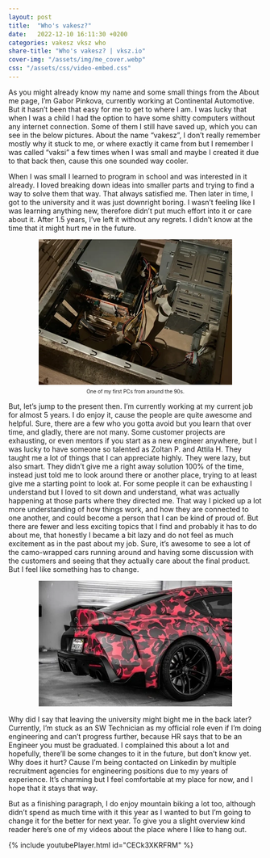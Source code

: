 ```yaml
---
layout: post
title:  "Who's vakesz?"
date:   2022-12-10 16:11:30 +0200
categories: vakesz vksz who
share-title: "Who's vakesz? | vksz.io"
cover-img: "/assets/img/me_cover.webp"
css: "/assets/css/video-embed.css"
---
```


As you might already know my name and some small things from the About me page, I’m Gabor Pinkova, currently working at Continental Automotive. But it hasn’t been that easy for me to get to where I am. I was lucky that when I was a child I had the option to have some shitty computers without any internet connection. Some of them I still have saved up, which you can see in the below pictures. About the name “vakesz”, I don’t really remember mostly why it stuck to me, or where exactly it came from but I remember I was called “vaksi” a few times when I was small and maybe I created it due to that back then, cause this one sounded way cooler.

When I was small I learned to program in school and was interested in it already. I loved breaking down ideas into smaller parts and trying to find a way to solve them that way. That always satisfied me. Then later in time, I got to the university and it was just downright boring. I wasn’t feeling like I was learning anything new, therefore didn’t put much effort into it or care about it. After 1.5 years, I’ve left it without any regrets. I didn’t know at the time that it might hurt me in the future.

<p align="center">
<img src="/assets/img/pc2.webp"><br>
<font size="1px">One of my first PCs from around the 90s.</font>
</p>

But, let’s jump to the present then. I’m currently working at my current job for almost 5 years. I do enjoy it, cause the people are quite awesome and helpful. Sure, there are a few who you gotta avoid but you learn that over time, and gladly, there are not many. Some customer projects are exhausting, or even mentors if you start as a new engineer anywhere, but I was lucky to have someone so talented as Zoltan P. and Attila H. They taught me a lot of things that I can appreciate highly. They were lazy, but also smart. They didn’t give me a right away solution 100% of the time, instead just told me to look around there or another place, trying to at least give me a starting point to look at. For some people it can be exhausting I understand but I loved to sit down and understand, what was actually happening at those parts where they directed me. That way I picked up a lot more understanding of how things work, and how they are connected to one another, and could become a person that I can be kind of proud of. But there are fewer and less exciting topics that I find and probably it has to do about me, that honestly I became a bit lazy and do not feel as much excitement as in the past about my job. Sure, it’s awesome to see a lot of the camo-wrapped cars running around and having some discussion with the customers and seeing that they actually care about the final product. But I feel like something has to change.

<p align="center">
<img src="/assets/img/camo_car.webp">
</p>

Why did I say that leaving the university might bight me in the back later? Currently, I’m stuck as an SW Technician as my official role even if I’m doing engineering and can’t progress further, because HR says that to be an Engineer you must be graduated. I complained this about a lot and hopefully, there’ll be some changes to it in the future, but don’t know yet. Why does it hurt? Cause I’m being contacted on Linkedin by multiple recruitment agencies for engineering positions due to my years of experience. It’s charming but I feel comfortable at my place for now, and I hope that it stays that way.

But as a finishing paragraph, I do enjoy mountain biking a lot too, although didn’t spend as much time with it this year as I wanted to but I’m going to change it for the better for next year. To give you a slight overview kind reader here’s one of my videos about the place where I like to hang out.

{% include youtubePlayer.html id="CECk3XKRFRM" %}